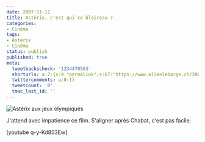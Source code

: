 ```yaml
---
date: 2007-11-11
title: Astérix, c'est qui ce blaireau ?
categories:
- Cinéma
tags:
- Astérix
- Cinéma
status: publish
published: true
meta:
  tweetbackscheck: '1234470563'
  shorturls: a:7:{s:9:"permalink";s:67:"https://www.alienlebarge.ch/2007/11/11/asterix-cest-qui-ce-blaireau/";s:7:"tinyurl";s:25:"https://tinyurl.com/dj6wty";s:4:"isgd";s:17:"https://is.gd/is4k";s:5:"bitly";s:18:"https://bit.ly/zfSA";s:5:"snipr";s:22:"https://snipr.com/bc31o";s:5:"snurl";s:22:"https://snurl.com/bc31o";s:7:"snipurl";s:24:"https://snipurl.com/bc31o";}
  twittercomments: a:0:{}
  tweetcount: '0'
  tmac_last_id: ''
---
```

<img src="https://dlgjp9x71cipk.cloudfront.net/2007/11/asterix.png" alt="Astérix aux jeux olympiques" />

J'attend avec impatience ce film. S'aligner après Chabat, c'est pas facile.

<!--more-->

[youtube q-y-Kd853Ew]
